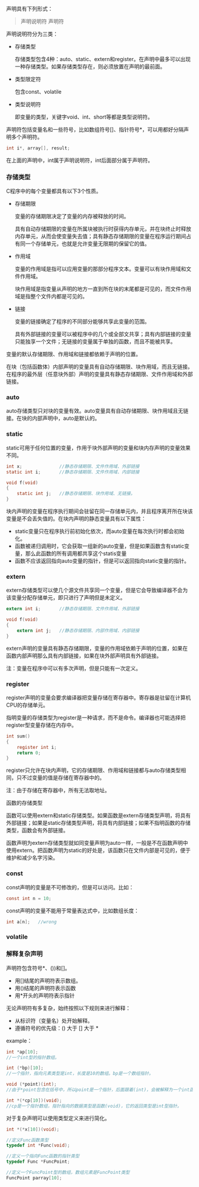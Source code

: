 声明具有下列形式：

> 声明说明符 声明符

声明说明符分为三类：

- 存储类型

  存储类型包含4种：auto、static、extern和register。在声明中最多可以出现一种存储类型。如果存储类型存在，则必须放置在声明的最前面。

- 类型限定符

  包含const、volatile

- 类型说明符

  即变量的类型，关键字void、int、short等都是类型说明符。

声明符包括变量名和一些符号，比如数组符号[]、指针符号*，可以用都好分隔声明多个声明符。



```c
int i*, array[], result;
```

在上面的声明中，int属于声明说明符，int后面部分属于声明符。



### 存储类型

C程序中的每个变量都具有以下3个性质。

- 存储期限

  变量的存储期限决定了变量的内存被释放的时间。

  具有自动存储期限的变量在所属块被执行时获得内存单元，并在块终止时释放内存单元，从而会使变量失去值；具有静态存储期限的变量在程序运行期间占有同一个存储单元，也就是允许变量无限期的保留它的值。

- 作用域

  变量的作用域是指可以应用变量的那部分程序文本。变量可以有块作用域和文件作用域。

  块作用域是指变量从声明的地方一直到所在块的末尾都是可见的，而文件作用域是指整个文件内都是可见的。

- 链接

  变量的链接确定了程序的不同部分能够共享此变量的范围。

  具有外部链接的变量可以被程序中的几个或全部文共享；具有内部链接的变量只能独享一个文件；无链接的变量属于单独的函数，而且不能被共享。

变量的默认存储期限、作用域和链接都依赖于声明的位置。

在块（包括函数体）内部声明的变量具有自动存储期限、块作用域，而且无链接。在程序的最外层（任意块外部）声明的变量具有静态存储期限、文件作用域和外部链接。



### auto

auto存储类型只对块的变量有效。auto变量具有自动存储期限、块作用域且无链接。在块的内部声明中，auto是默认的。



### static

static可用于任何位置的变量，作用于块外部声明的变量和块内存声明的变量效果不同。

```c
int x;				//静态存储期限、文件作用域、外部链接
static int i;		//静态存储期限、文件作用域、内部链接

void f(void)
{
    static int j;	//静态存储期限、块作用域、无链接。
}
```

块内声明的变量在程序执行期间会驻留在同一存储单元内，并且程序离开所在块该变量是不会丢失值的。在块内声明的静态变量具有以下属性：

- static变量只在程序执行前初始化依次，而auto变量在每次执行时都会初始化。
- 函数被递归调用时，它会获取一组新的auto变量，但是如果函数含有static变量，那么此函数的所有调用都共享这个statis变量
- 函数不应该返回指向auto变量的指针，但是可以返回指向static变量的指针。



### extern

extern存储类型可以使几个源文件共享同一个变量，但是它会导致编译器不会为该变量分配存储单元，即只进行了声明但是未定义。

```c
extern int i;		//静态存储期限、文件作用域、外部链接

void f(void)
{
    extern int j;	//静态存储期限、内部作用域、内部链接
}
```

extern声明的变量具有静态存储期限，变量的作用域依赖于声明的位置，如果在函数内部声明那么具有内部链接，如果在块外部声明具有外部链接。

注：变量在程序中可以有多次声明，但是只能有一次定义。



### register

register声明的变量会要求编译器把变量存储在寄存器中。寄存器是驻留在计算机CPU的存储单元。

指明变量的存储类型为register是一种请求，而不是命令。编译器也可能选择把register型变量存储在内存中。

```c
int sum()
{
    register int i;
    return 0;
}
```

register只允许在块内声明，它的存储期限、作用域和链接都与auto存储类型相同，只不过变量的值是存储在寄存器中的。

注：由于存储在寄存器中，所有无法取地址。



函数的存储类型

函数可以使用extern和static存储类型。如果函数是extern存储类型声明，将具有外部链接；如果是static存储类型声明，将具有内部链接；如果不指明函数的存储类型，函数会有外部链接。

函数声明为extern存储类型就如同变量声明为auto一样，一般是不在函数声明中使用extern。把函数声明为static的好处是，该函数只在文件内部是可见的，便于维护和减少名字污染。



### const

const声明的变量是不可修改的，但是可以访问。比如：

```c
const int n = 10;
```

const声明的变量不能用于常量表达式中，比如数组长度：

```c
int a[n];	//wrong
```



### volatile





### 解释复杂声明

声明符包含符号*、())和[]。

- 用[]结尾的声明符表示数组。
- 用()结尾的声明符表示函数
- 用*开头的声明符表示指针

无论声明符有多复杂，始终按照以下规则来进行解释：

- 从标识符（变量名）处开始解释。
- 遵循符号的优先级：() 大于 [] 大于 *

example：

```c
int *ap[10];
//一个int型的指针数组。

int (*bp)[10];
//一个指针，指向元素类型是int，长度是10的数组。bp是一个数组指针。

void (*point)(int);
//由于*point包含在括号中，所以point是一个指针，后面跟着(int)，会被解释为一个int函数，它有一个int型参数，返回值为void，因此point是一个指针函数的指针。

int *(*cp[10])(void);
//cp是一个指针数组，指针指向的数据类型是函数(void)，它的返回类型是int型指针。

```

对于复杂声明可以使用类型定义来进行简化。

```c
int *(*x[10])(void);

//定义Func函数类型
typedef int *Func(void);

//定义一个指向Func函数的指针类型
typedef Func *FuncPoint;

//定义一个FuncPoint型的数组，数组元素是FuncPoint类型
FuncPoint parray[10];
```

